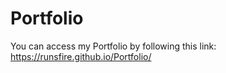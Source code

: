 # Portfolio
You can access my Portfolio by following this link: https://runsfire.github.io/Portfolio/

